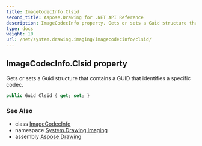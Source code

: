 ```yaml
---
title: ImageCodecInfo.Clsid
second_title: Aspose.Drawing for .NET API Reference
description: ImageCodecInfo property. Gets or sets a Guid structure that contains a GUID that identifies a specific codec
type: docs
weight: 10
url: /net/system.drawing.imaging/imagecodecinfo/clsid/
---
```

## ImageCodecInfo.Clsid property

Gets or sets a Guid structure that contains a GUID that identifies a specific codec.

```csharp
public Guid Clsid { get; set; }
```

### See Also

* class [ImageCodecInfo](../)
* namespace [System.Drawing.Imaging](../../imagecodecinfo/)
* assembly [Aspose.Drawing](../../../)


